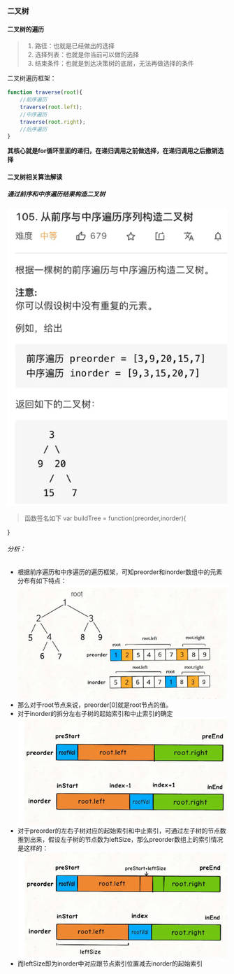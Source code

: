 ### 二叉树
#### 二叉树的遍历
> 1. 路径：也就是已经做出的选择
> 2. 选择列表：也就是你当前可以做的选择
> 3. 结束条件：也就是到达决策树的底层，无法再做选择的条件

二叉树遍历框架：
```JavaScript
function traverse(root){
    //前序遍历
    traverse(root.left);
    //中序遍历
    traverse(root.right);
    //后序遍历
}
```
**其核心就是for循环里面的递归，在递归调用之前做选择，在递归调用之后撤销选择**

#### 二叉树相关算法解读
##### 通过前序和中序遍历结果构造二叉树
![3.1](images/1.png)  
> 函数签名如下
var buildTree = function(preorder,inorder){

}
###### 分析：
* 根据前序遍历和中序遍历的遍历框架，可知preorder和inorder数组中的元素分布有如下特点：
![3.1](images/2.png) 
* 那么对于root节点来说，preorder[0]就是root节点的值。
* 对于inorder的拆分左右子树的起始索引和中止索引的确定
![3.1](images/4.png) 
* 对于preorder的左右子树对应的起始索引和中止索引，可通过左子树的节点数推到出来，假设左子树的节点数为leftSize，那么preorder数组上的索引情况是这样的：
![3.1](images/5.png) 
* 而leftSize即为inorder中对应跟节点索引位置减去inorder的起始索引
